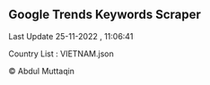 

## Google Trends Keywords Scraper 
 
Last Update 25-11-2022 , 11:06:41

Country List :
VIETNAM.json



© Abdul Muttaqin 
